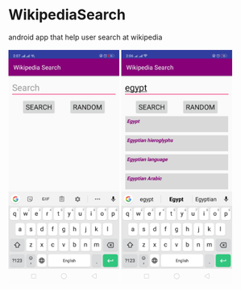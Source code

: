 <h1>WikipediaSearch</h1>
<p>android app that help user  search at wikipedia <br/><br/>
<img src = "readme_img/img_0.jpg" width="220" />   <img src = "readme_img/img_1.jpg" width="220" /></p>
